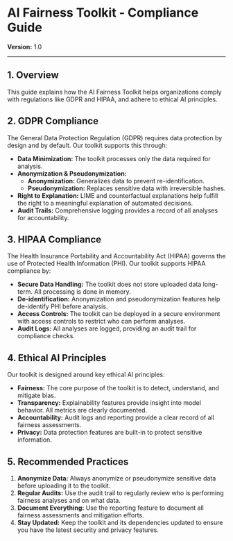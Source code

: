 # AI Fairness Toolkit - Compliance Guide

**Version:** 1.0

---

## 1. Overview

This guide explains how the AI Fairness Toolkit helps organizations comply with regulations like GDPR and HIPAA, and adhere to ethical AI principles.

## 2. GDPR Compliance

The General Data Protection Regulation (GDPR) requires data protection by design and by default. Our toolkit supports this through:

-   **Data Minimization:** The toolkit processes only the data required for analysis.
-   **Anonymization & Pseudonymization:**
    -   **Anonymization:** Generalizes data to prevent re-identification.
    -   **Pseudonymization:** Replaces sensitive data with irreversible hashes.
-   **Right to Explanation:** LIME and counterfactual explanations help fulfill the right to a meaningful explanation of automated decisions.
-   **Audit Trails:** Comprehensive logging provides a record of all analyses for accountability.

## 3. HIPAA Compliance

The Health Insurance Portability and Accountability Act (HIPAA) governs the use of Protected Health Information (PHI). Our toolkit supports HIPAA compliance by:

-   **Secure Data Handling:** The toolkit does not store uploaded data long-term. All processing is done in memory.
-   **De-identification:** Anonymization and pseudonymization features help de-identify PHI before analysis.
-   **Access Controls:** The toolkit can be deployed in a secure environment with access controls to restrict who can perform analyses.
-   **Audit Logs:** All analyses are logged, providing an audit trail for compliance checks.

## 4. Ethical AI Principles

Our toolkit is designed around key ethical AI principles:

-   **Fairness:** The core purpose of the toolkit is to detect, understand, and mitigate bias.
-   **Transparency:** Explainability features provide insight into model behavior. All metrics are clearly documented.
-   **Accountability:** Audit logs and reporting provide a clear record of all fairness assessments.
-   **Privacy:** Data protection features are built-in to protect sensitive information.

## 5. Recommended Practices

1.  **Anonymize Data:** Always anonymize or pseudonymize sensitive data before uploading it to the toolkit.
2.  **Regular Audits:** Use the audit trail to regularly review who is performing fairness analyses and on what data.
3.  **Document Everything:** Use the reporting feature to document all fairness assessments and mitigation efforts.
4.  **Stay Updated:** Keep the toolkit and its dependencies updated to ensure you have the latest security and privacy features.

